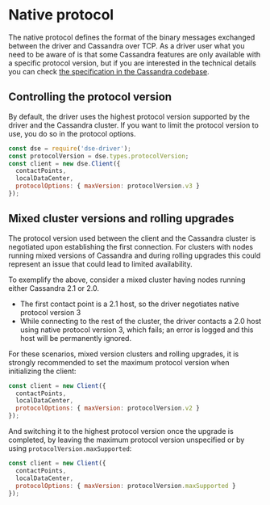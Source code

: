 # Native protocol

The native protocol defines the format of the binary messages exchanged between the driver and Cassandra over TCP. As a
driver user what you need to be aware of is that some Cassandra features are only available with a specific protocol
version, but if you are interested in the technical details you can check [the specification in the Cassandra
codebase](https://git-wip-us.apache.org/repos/asf?p=cassandra.git;a=tree;f=doc;hb=HEAD).

## Controlling the protocol version 

By default, the driver uses the highest protocol version supported by the driver and the Cassandra cluster. If you want
to limit the protocol version to use, you do so in the protocol options.

```javascript
const dse = require('dse-driver');
const protocolVersion = dse.types.protocolVersion;
const client = new dse.Client({
  contactPoints,
  localDataCenter,
  protocolOptions: { maxVersion: protocolVersion.v3 }
});
```

## Mixed cluster versions and rolling upgrades 

The protocol version used between the client and the Cassandra cluster is negotiated upon establishing the first
connection. For clusters with nodes running mixed versions of Cassandra and during rolling upgrades this could represent
an issue that could lead to limited availability.

To exemplify the above, consider a mixed cluster having nodes running either Cassandra 2.1 or 2.0.

- The first contact point is a 2.1 host, so the driver negotiates native protocol version 3
- While connecting to the rest of the cluster, the driver contacts a 2.0 host using native protocol version 3, which
fails; an error is logged and this host will be permanently ignored.

For these scenarios, mixed version clusters and rolling upgrades, it is strongly recommended to set the maximum protocol
version when initializing the client:

```javascript
const client = new Client({
  contactPoints,
  localDataCenter,
  protocolOptions: { maxVersion: protocolVersion.v2 }
});
```

And switching it to the highest protocol version once the upgrade is completed, by leaving the maximum protocol version
unspecified or by using `protocolVersion.maxSupported`:

```javascript
const client = new Client({
  contactPoints,
  localDataCenter,
  protocolOptions: { maxVersion: protocolVersion.maxSupported }
});
```
